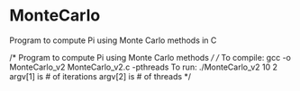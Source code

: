 # MonteCarlo
Program to compute Pi using Monte Carlo methods in C

/* Program to compute Pi using Monte Carlo methods */
/*
   To compile:
      gcc -o MonteCarlo_v2 MonteCarlo_v2.c -pthreads
   To run:
      ./MonteCarlo_v2 10 2
        argv[1] is # of iterations
        argv[2] is # of threads
*/

